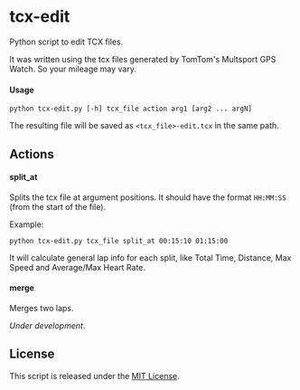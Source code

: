 tcx-edit
========

Python script to edit TCX files.

It was written using the tcx files generated by TomTom's Multsport GPS Watch. So your mileage may vary.

#### Usage

    python tcx-edit.py [-h] tcx_file action arg1 [arg2 ... argN]

The resulting file will be saved as `<tcx_file>-edit.tcx` in the same path.

## Actions

#### split_at

Splits the tcx file at argument positions. It should have the format `HH:MM:SS` (from the start of the file).

Example:

    python tcx-edit.py tcx_file split_at 00:15:10 01:15:00

It will calculate general lap info for each split, like Total Time, Distance, Max Speed and Average/Max Heart Rate.

#### merge

Merges two laps.

*Under development*.

## License

This script is released under the [MIT License](https://github.com/vitorhirota/tcx-edit/blob/master/LICENSE).
